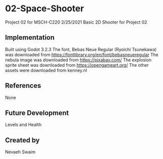 # 02-Space-Shooter
Project 02 for MSCH-C220 2/25/2021
Basic 2D Shooter for Project 02
## Implementation
Built using Godot 3.2.3
The font, Bebas Neue Regular (Ryoichi Tsunekawa) was downloaded from https://fontlibrary.org/en/font/bebasneueregular
The nebula image was downloaded from https://pixabay.com/
The explosion sprite sheet was downloaded from https://opengameart.org/
The other assets were downloaded from kenney.nl
## References
None
## Future Development
Levels and Health
## Created by
Nevaeh Swaim
